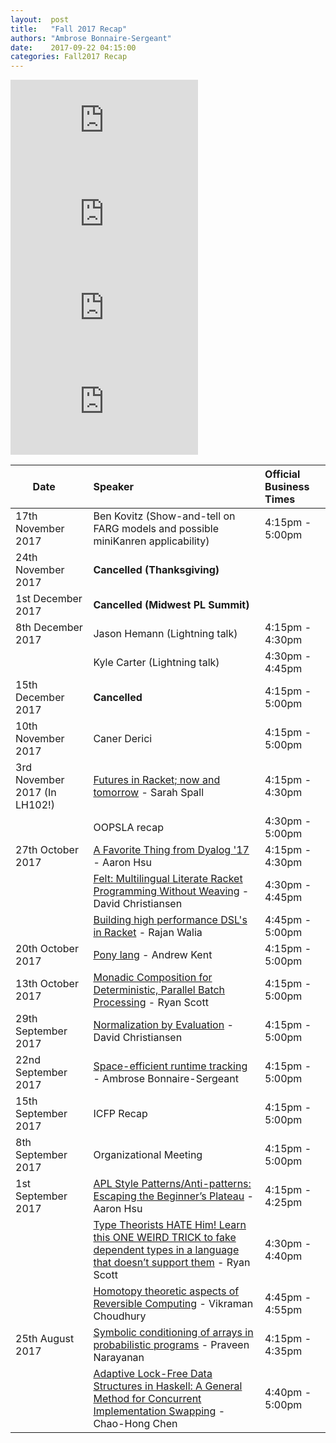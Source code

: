 ```yaml
--- 
layout:  post 
title:   "Fall 2017 Recap"
authors: "Ambrose Bonnaire-Sergeant"
date:    2017-09-22 04:15:00
categories: Fall2017 Recap
--- 
```



  <iframe src="https://www.youtube.com/embed/539qdXBtmAY" frameborder="0" allowfullscreen></iframe>
  <iframe src="https://www.youtube.com/embed/CpADWJa-f28?rel=0" frameborder="0" allowfullscreen></iframe>
  <iframe src="https://www.youtube.com/embed/g5GMQPI8wmw" frameborder="0" allowfullscreen></iframe>
  <iframe src="https://www.youtube.com/embed/u59tzXNFerY" frameborder="0" allowfullscreen></iframe>

  <br />

  <table>
    <thead>
    <tr>
      <th>Date&nbsp;&nbsp;&nbsp;&nbsp;</th>
      <th style="text-align: left">Speaker</th>
      <th style="text-align: left">Official Business Times</th>
    </tr>
    </thead>
    <tbody>
      <tr>
        <td>17th November 2017</td>
        <td style="text-align: left">Ben Kovitz (Show-and-tell on FARG models and possible miniKanren applicability)</td>
        <td style="text-align: left">4:15pm - 5:00pm</td>
      </tr>
      <tr>
        <td>24th November 2017</td>
        <td style="text-align: left"><b>Cancelled (Thanksgiving)</b></td>
      </tr>
      <tr>
        <td>1st December 2017</td>
        <td style="text-align: left"><b>Cancelled (Midwest PL Summit)</b></td>
        <td style="text-align: left"></td>
      </tr>
      <tr>
        <td>8th December 2017</td>
        <td style="text-align: left">Jason Hemann (Lightning talk)</td>
        <td style="text-align: left">4:15pm - 4:30pm</td>
      </tr>
      <tr>
        <td></td>
        <td style="text-align: left">Kyle Carter (Lightning talk)</td>
        <td style="text-align: left">4:30pm - 4:45pm</td>
      </tr>
      <tr>
        <td>15th December 2017</td>
        <td style="text-align: left"><b>Cancelled</b></td>
        <td style="text-align: left">4:15pm - 5:00pm</td>
      </tr>
      <tr>
        <td>10th November 2017</td>
        <td style="text-align: left">Caner Derici</td>
        <td style="text-align: left">4:15pm - 5:00pm</td>
      </tr>
      <tr>
        <td>3rd November 2017 (In LH102!)</td>
        <td style="text-align: left"><a href="spall/fall2017/2017/11/03/spall.html">Futures in Racket; now and tomorrow</a> - Sarah Spall</td>
        <td style="text-align: left">4:15pm - 4:30pm</td>
      </tr>
      <tr>
        <td></td>
        <td style="text-align: left">OOPSLA recap</td>
        <td style="text-align: left">4:30pm - 5:00pm</td>
      </tr>
      <tr>
        <td>27th October 2017</td>
        <td style="text-align: left"><a href="hsu/fall2017/2017/10/27/hsu.html">A Favorite Thing from Dyalog '17</a> - Aaron Hsu</td>
        <td style="text-align: left">4:15pm - 4:30pm</td>
      </tr>
      <tr>
        <td></td>
        <td style="text-align: left"><a href="christiansen/fall2017/2017/10/27/christiansen.html">Felt: Multilingual Literate Racket Programming Without Weaving</a> - David Christiansen</td>
        <td style="text-align: left">4:30pm - 4:45pm</td>
      </tr>
      <tr>
        <td></td>
        <td style="text-align: left"><a href="walia/fall2017/2017/10/27/walia.html">Building high performance DSL's in Racket</a> - Rajan Walia</td>
        <td style="text-align: left">4:45pm - 5:00pm</td>
      </tr>
      <tr>
        <td>20th October 2017</td>
        <td style="text-align: left"><a href="kent/fall2017/2017/10/20/kent.html">Pony lang</a> - Andrew Kent</td>
        <td style="text-align: left">4:15pm - 5:00pm</td>
      </tr>
      <tr>
        <td>13th October 2017</td>
        <td style="text-align: left"><a href="scott/fall2017/2017/10/13/scott.html">Monadic Composition for Deterministic, Parallel Batch Processing</a> - Ryan Scott</td>
        <td style="text-align: left">4:15pm - 5:00pm</td>
      </tr>
      <tr>
        <td>29th September 2017</td>
        <td style="text-align: left"><a href="christiansen/fall2017/2017/09/29/christiansen.html">Normalization by Evaluation</a> - David Christiansen</td>
        <td style="text-align: left">4:15pm - 5:00pm</td>
      </tr>
      <tr>
        <td>22nd September 2017</td>
        <td style="text-align: left"><a href="bonnaire-sergeant/fall2017/2017/09/22/bonnaire-sergeant.html">Space-efficient runtime tracking</a> - Ambrose Bonnaire-Sergeant</td>
        <td style="text-align: left">4:15pm - 5:00pm</td>
      </tr>
      <tr>
        <td>15th September 2017</td>
        <td style="text-align: left">ICFP Recap</td>
        <td style="text-align: left">4:15pm - 5:00pm</td>
      </tr>
      <tr>
        <td>8th September 2017</td>
        <td style="text-align: left">Organizational Meeting</td>
        <td style="text-align: left">4:15pm - 5:00pm</td>
      </tr>
      <tr>
        <td>1st September 2017</td>
        <td style="text-align: left"><a href="hsu/fall2017/2017/09/01/hsu.html">APL Style Patterns/Anti-patterns: Escaping the Beginner’s Plateau</a> - Aaron Hsu</td>
        <td style="text-align: left">4:15pm - 4:25pm</td>
      </tr>
      <tr>
        <td></td>
        <td style="text-align: left"><a href="scott/fall2017/2017/09/01/scott.html">Type Theorists HATE Him! Learn this ONE WEIRD TRICK to fake dependent types in a language that doesn’t support them</a> - Ryan Scott</td>
        <td style="text-align: left">4:30pm - 4:40pm</td>
      </tr>
      <tr>
        <td></td>
        <td style="text-align: left"><a href="choudhury/fall2017/2017/09/01/choudhury.html">Homotopy theoretic aspects of Reversible Computing</a> - Vikraman Choudhury</td>
        <td style="text-align: left">4:45pm - 4:55pm</td>
      </tr>
      <tr>
        <td>25th August 2017</td>
        <td style="text-align: left"><a href="narayanan/fall2017/2017/08/25/narayanan.html">Symbolic conditioning of arrays in probabilistic programs</a> - Praveen Narayanan</td>
        <td style="text-align: left">4:15pm - 4:35pm</td>
      </tr>
      <tr>
        <td></td>
        <td style="text-align: left"><a href="chen/fall2017/2017/08/25/chen.html">Adaptive Lock-Free Data Structures in Haskell: A General Method for Concurrent Implementation Swapping</a> - Chao-Hong Chen</a></td>
        <td style="text-align: left">4:40pm - 5:00pm</td>
      </tr>
    </tbody>
  </table>
